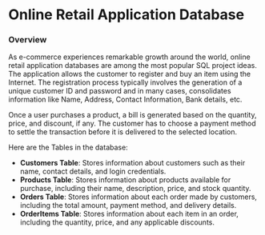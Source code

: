 # Online Retail Application Database
### Overview
As e-commerce experiences remarkable growth around the world, online retail application databases are among the most popular SQL project ideas. The application allows the customer to register and buy an item using the Internet. The registration process typically involves the generation of a unique customer ID and password and in many cases, consolidates information like Name, Address, Contact Information, Bank details, etc.

Once a user purchases a product, a bill is generated based on the quantity, price, and discount, if any. The customer has to choose a payment method to settle the transaction before it is delivered to the selected location.

Here are the Tables in the database:   
  - **Customers Table**: Stores information about customers such as their name, contact details, and login credentials.
  - **Products Table**: Stores information about products available for purchase, including their name, description, price, and stock quantity.
  - **Orders Table**: Stores information about each order made by customers, including the total amount, payment method, and delivery details.
  - **OrderItems Table**: Stores information about each item in an order, including the quantity, price, and any applicable discounts.
